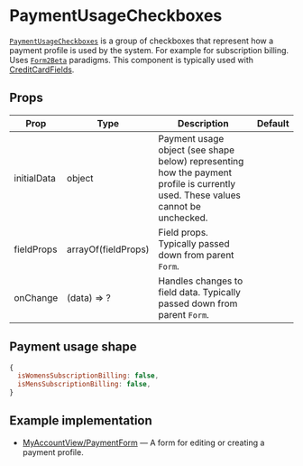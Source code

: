 # PaymentUsageCheckboxes

[`PaymentUsageCheckboxes`](/src/components/Payment/PaymentUsageCheckboxes/index.js) is a group of checkboxes that represent how a payment profile is used by the system. For example for subscription billing. Uses [`Form2Beta`](/components/Form.md) paradigms. This component is typically used with [CreditCardFields](/components/CreditCardFields.md).

## Props

Prop|Type|Description|Default
---|---|---|---
initialData|object|Payment usage object (see shape below) representing how the payment profile is currently used. These values cannot be unchecked.|
fieldProps|arrayOf(fieldProps)|Field props. Typically passed down from parent `Form`.|
onChange|(data) => ?|Handles changes to field data. Typically passed down from parent `Form`.|

## Payment usage shape

```jsx
{
  isWomensSubscriptionBilling: false,
  isMensSubscriptionBilling: false,
}
```

## Example implementation

- [MyAccountView/PaymentForm](/src/views/account/MyAccountView/PaymentDetails/PaymentForm/index.js) — A form for editing or creating a payment profile.
